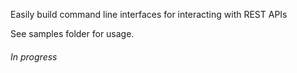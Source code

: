 Easily build command line interfaces for interacting with REST APIs

See samples folder for usage.

###### In progress ######
